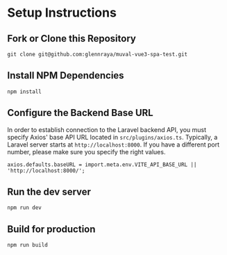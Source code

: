 # Setup Instructions

## Fork or Clone this Repository
```
git clone git@github.com:glennraya/muval-vue3-spa-test.git
```

## Install NPM Dependencies
```
npm install
```

## Configure the Backend Base URL
In order to establish connection to the Laravel backend API, you must specify Axios' base API URL located in `src/plugins/axios.ts`. Typically, a Laravel server starts at `http://localhost:8000`. If you have a different port number, please make sure you specify the right values.

```
axios.defaults.baseURL = import.meta.env.VITE_API_BASE_URL || 'http://localhost:8000/';
```

## Run the dev server
```
npm run dev
```

## Build for production
```
npm run build
```
